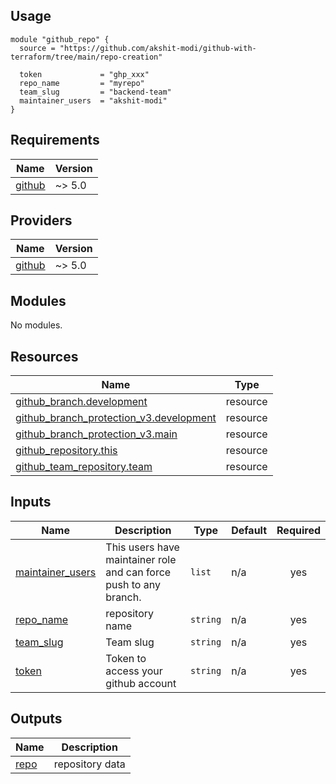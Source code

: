 ## Usage

```hcl
module "github_repo" {
  source = "https://github.com/akshit-modi/github-with-terraform/tree/main/repo-creation"
  
  token             = "ghp_xxx"
  repo_name         = "myrepo"
  team_slug         = "backend-team"
  maintainer_users  = "akshit-modi"
}
```

## Requirements

| Name | Version |
|------|---------|
| <a name="requirement_github"></a> [github](#requirement\_github) | ~> 5.0 |

## Providers

| Name | Version |
|------|---------|
| <a name="provider_github"></a> [github](#provider\_github) | ~> 5.0 |

## Modules

No modules.

## Resources

| Name | Type |
|------|------|
| [github_branch.development](https://registry.terraform.io/providers/integrations/github/latest/docs/resources/branch) | resource |
| [github_branch_protection_v3.development](https://registry.terraform.io/providers/integrations/github/latest/docs/resources/branch_protection_v3) | resource |
| [github_branch_protection_v3.main](https://registry.terraform.io/providers/integrations/github/latest/docs/resources/branch_protection_v3) | resource |
| [github_repository.this](https://registry.terraform.io/providers/integrations/github/latest/docs/resources/repository) | resource |
| [github_team_repository.team](https://registry.terraform.io/providers/integrations/github/latest/docs/resources/team_repository) | resource |

## Inputs

| Name | Description | Type | Default | Required |
|------|-------------|------|---------|:--------:|
| <a name="input_maintainer_users"></a> [maintainer\_users](#input\_maintainer\_users) | This users have maintainer role and can force push to any branch. | `list` | n/a | yes |
| <a name="input_repo_name"></a> [repo\_name](#input\_repo\_name) | repository name | `string` | n/a | yes |
| <a name="input_team_slug"></a> [team\_slug](#input\_team\_slug) | Team slug | `string` | n/a | yes |
| <a name="input_token"></a> [token](#input\_token) | Token to access your github account | `string` | n/a | yes |

## Outputs

| Name | Description |
|------|-------------|
| <a name="output_repo"></a> [repo](#output\_repo) | repository data |
